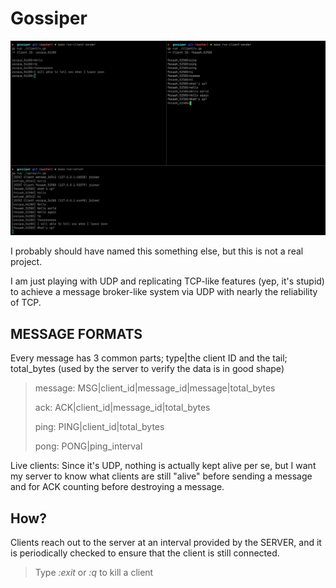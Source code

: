 # Gossiper

![Two clients connected](./assets/screenshot.png)

I probably should have named this something else, but this is not a real project.

I am just playing with UDP and replicating TCP-like features (yep, it's stupid) to achieve a message broker-like system via UDP with nearly the reliability of TCP.

## MESSAGE FORMATS

Every message has 3 common parts; type|the client ID and the tail; total_bytes (used by the server to verify the data is in good shape)

> message: MSG|client_id|message_id|message|total_bytes
>
> ack: ACK|client_id|message_id|total_bytes
>
> ping: PING|client_id|total_bytes
>
> pong: PONG|ping_interval

Live clients: Since it's UDP, nothing is actually kept alive per se, but I want my server to know what clients are still "alive" before sending a message and for ACK counting before destroying a message.

## How?

Clients reach out to the server at an interval provided by the SERVER, and it is periodically checked to ensure that the client is still connected.

> Type *:exit* or *:q* to kill a client

